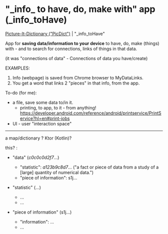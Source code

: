# "\_info_ to have, do, make with" app (\_info_toHave)
[Picture-It-Dictionary ("PicDict")](Picture-It-Dictionary.md) \| "\_info_toHave"

App for **saving data/information to your device** to have, do, make (things)
with - and to search for connections, links of things in that data.

(it was "connections of data" - Connections of data you have/create)

EXAMPLES:
1. Info (webpage) is saved from Chrome browser to MyDataLinks.
2. You get a word that links 2 "pieces" in that info, from the app.

To-do (for me):
 - a file, save some data to/in it.
   - printing, to app, to it - from anything!
   https://developer.android.com/reference/android/printservice/PrintService?hl=en#print-jobs
 - UI - user "interaction space"

***

a map/dictionary ? Ktor (Kotlin)?

this? :
- "data" (*c0c0c0d2f7*...)
   - "statistic": *a123b9c8d7*... ("a fact or piece of data from a study of a \[large] quantity of numerical data.")
   - "piece of information": s1j...

 - "statistic" (...)
   - ...
   - ...

 - "piece of information" (s1j...)
   - "information": ...
   - ...
